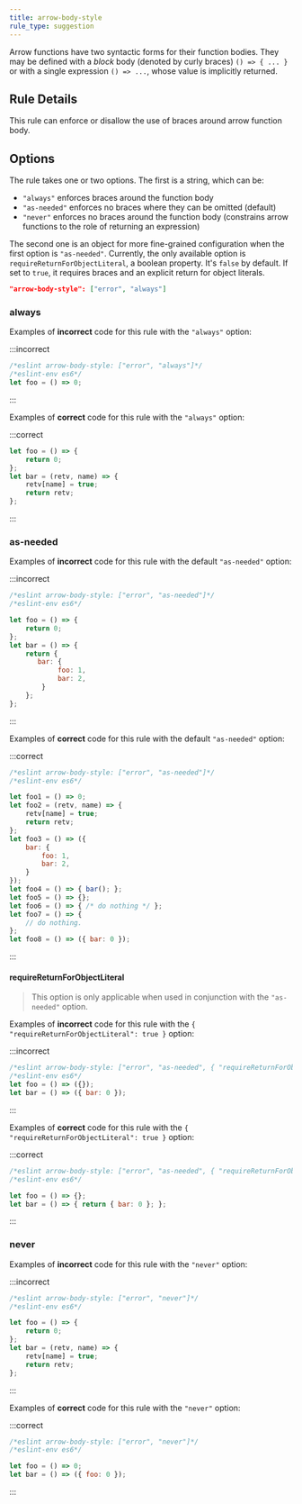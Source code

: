 ```yaml
---
title: arrow-body-style
rule_type: suggestion
---
```


Arrow functions have two syntactic forms for their function bodies.  They may be defined with a *block* body (denoted by curly braces) `() => { ... }` or with a single expression `() => ...`, whose value is implicitly returned.

## Rule Details

This rule can enforce or disallow the use of braces around arrow function body.

## Options

The rule takes one or two options. The first is a string, which can be:

* `"always"` enforces braces around the function body
* `"as-needed"` enforces no braces where they can be omitted (default)
* `"never"` enforces no braces around the function body (constrains arrow functions to the role of returning an expression)

The second one is an object for more fine-grained configuration when the first option is `"as-needed"`. Currently, the only available option is `requireReturnForObjectLiteral`, a boolean property. It's `false` by default. If set to `true`, it requires braces and an explicit return for object literals.

```json
"arrow-body-style": ["error", "always"]
```

### always

Examples of **incorrect** code for this rule with the `"always"` option:

:::incorrect

```js
/*eslint arrow-body-style: ["error", "always"]*/
/*eslint-env es6*/
let foo = () => 0;
```

:::

Examples of **correct** code for this rule with the `"always"` option:

:::correct

```js
let foo = () => {
    return 0;
};
let bar = (retv, name) => {
    retv[name] = true;
    return retv;
};
```

:::

### as-needed

Examples of **incorrect** code for this rule with the default `"as-needed"` option:

:::incorrect

```js
/*eslint arrow-body-style: ["error", "as-needed"]*/
/*eslint-env es6*/

let foo = () => {
    return 0;
};
let bar = () => {
    return {
       bar: {
            foo: 1,
            bar: 2,
        }
    };
};
```

:::

Examples of **correct** code for this rule with the default `"as-needed"` option:

:::correct

```js
/*eslint arrow-body-style: ["error", "as-needed"]*/
/*eslint-env es6*/

let foo1 = () => 0;
let foo2 = (retv, name) => {
    retv[name] = true;
    return retv;
};
let foo3 = () => ({
    bar: {
        foo: 1,
        bar: 2,
    }
});
let foo4 = () => { bar(); };
let foo5 = () => {};
let foo6 = () => { /* do nothing */ };
let foo7 = () => {
    // do nothing.
};
let foo8 = () => ({ bar: 0 });
```

:::

#### requireReturnForObjectLiteral

> This option is only applicable when used in conjunction with the `"as-needed"` option.

Examples of **incorrect** code for this rule with the `{ "requireReturnForObjectLiteral": true }` option:

:::incorrect

```js
/*eslint arrow-body-style: ["error", "as-needed", { "requireReturnForObjectLiteral": true }]*/
/*eslint-env es6*/
let foo = () => ({});
let bar = () => ({ bar: 0 });
```

:::

Examples of **correct** code for this rule with the `{ "requireReturnForObjectLiteral": true }` option:

:::correct

```js
/*eslint arrow-body-style: ["error", "as-needed", { "requireReturnForObjectLiteral": true }]*/
/*eslint-env es6*/

let foo = () => {};
let bar = () => { return { bar: 0 }; };
```

:::

### never

Examples of **incorrect** code for this rule with the `"never"` option:

:::incorrect

```js
/*eslint arrow-body-style: ["error", "never"]*/
/*eslint-env es6*/

let foo = () => {
    return 0;
};
let bar = (retv, name) => {
    retv[name] = true;
    return retv;
};
```

:::

Examples of **correct** code for this rule with the `"never"` option:

:::correct

```js
/*eslint arrow-body-style: ["error", "never"]*/
/*eslint-env es6*/

let foo = () => 0;
let bar = () => ({ foo: 0 });
```

:::
